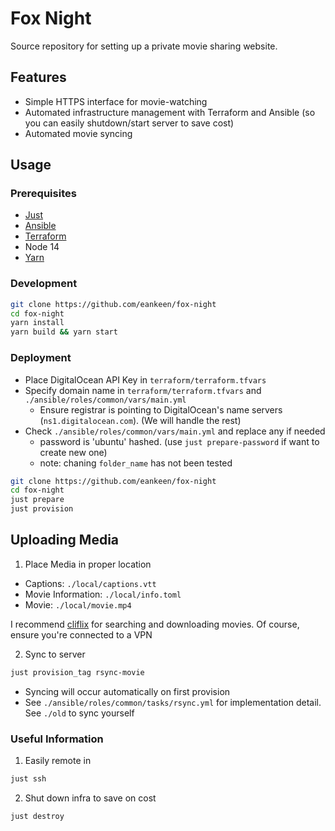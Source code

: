 # Fox Night

Source repository for setting up a private movie sharing website.

## Features

-  Simple HTTPS interface for movie-watching
-  Automated infrastructure management with Terraform and Ansible (so you can easily shutdown/start server to save cost)
-  Automated movie syncing

## Usage

### Prerequisites

-  [Just](https://github.com/casey/just)
-  [Ansible](https://github.com/ansible/ansible)
-  [Terraform](https://github.com/hashicorp/terraform)
-  Node 14
-  [Yarn](https://github.com/yarnpkg/yarn)

### Development

```sh
git clone https://github.com/eankeen/fox-night
cd fox-night
yarn install
yarn build && yarn start
```

### Deployment

-  Place DigitalOcean API Key in `terraform/terraform.tfvars`
-  Specify domain name in `terraform/terraform.tfvars` and `./ansible/roles/common/vars/main.yml`
   -  Ensure registrar is pointing to DigitalOcean's name servers (`ns1.digitalocean.com`). (We will handle the rest)
-  Check `./ansible/roles/common/vars/main.yml` and replace any if needed
   -  password is 'ubuntu' hashed. (use `just prepare-password` if want to create new one)
   -  note: chaning `folder_name` has not been tested

```sh
git clone https://github.com/eankeen/fox-night
cd fox-night
just prepare
just provision
```

## Uploading Media

1. Place Media in proper location

-  Captions: `./local/captions.vtt`
-  Movie Information: `./local/info.toml`
-  Movie: `./local/movie.mp4`

I recommend [cliflix](https://github.com/fabiospampinato/cliflix) for searching and downloading movies. Of course, ensure you're connected to a VPN

2. Sync to server

```sh
just provision_tag rsync-movie
```

-  Syncing will occur automatically on first provision
-  See `./ansible/roles/common/tasks/rsync.yml` for implementation detail. See `./old` to sync yourself

### Useful Information

1. Easily remote in

```sh
just ssh
```

2. Shut down infra to save on cost

```sh
just destroy
```
